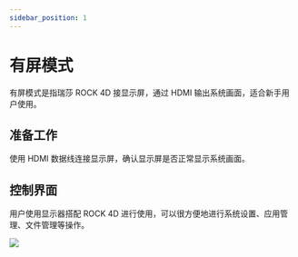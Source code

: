 ```yaml
---
sidebar_position: 1
---
```


# 有屏模式

有屏模式是指瑞莎 ROCK 4D 接显示屏，通过 HDMI 输出系统画面，适合新手用户使用。

## 准备工作

使用 HDMI 数据线连接显示屏，确认显示屏是否正常显示系统画面。

## 控制界面

用户使用显示器搭配 ROCK 4D 进行使用，可以很方便地进行系统设置、应用管理、文件管理等操作。

<div style={{textAlign: 'center'}}>
    <img src="/img/rock4/4d/display-login.webp" style={{width: '100%', maxWidth: '1200px'}} />
</div>
